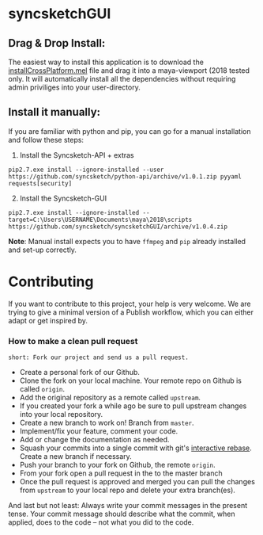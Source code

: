 # syncsketchGUI

##  Drag & Drop Install:

The easiest way to install this application is to download the [installCrossPlatform.mel](https://github.com/syncsketch/syncsketchGUI/releases/download/v1.0.4/installCrossPlatform.mel#install) file and drag it into a maya-viewport (2018 tested only. It will automatically install all the dependencies without requiring admin priviliges into your user-directory.


## Install it manually:

If you are familiar with python and pip, you can go for a manual installation  and follow these steps:

1) Install the Syncsketch-API + extras

`pip2.7.exe install --ignore-installed --user https://github.com/syncsketch/python-api/archive/v1.0.1.zip pyyaml requests[security]`

2) Install the Syncsketch-GUI

`pip2.7.exe install --ignore-installed --target=C:\Users\USERNAME\Documents\maya\2018\scripts https://github.com/syncsketch/syncsketchGUI/archive/v1.0.4.zip`

__Note__: Manual install expects you to have `ffmpeg` and `pip` already installed and set-up correctly.


Contributing
============
If you want to contribute to this project, your help is very welcome. We are trying to give a minimal version of a Publish workflow, which you can either adapt or get inspired by.

### How to make a clean pull request

`short: Fork our project and send us a pull request.`

- Create a personal fork of our Github.
- Clone the fork on your local machine. Your remote repo on Github is called `origin`.
- Add the original repository as a remote called `upstream`.
- If you created your fork a while ago be sure to pull upstream changes into your local repository.
- Create a new branch to work on! Branch from `master`.
- Implement/fix your feature, comment your code.
- Add or change the documentation as needed.
- Squash your commits into a single commit with git's [interactive rebase](https://help.github.com/articles/interactive-rebase). Create a new branch if necessary.
- Push your branch to your fork on Github, the remote `origin`.
- From your fork open a pull request in the to the master branch
- Once the pull request is approved and merged you can pull the changes from `upstream` to your local repo and delete
your extra branch(es).

And last but not least: Always write your commit messages in the present tense. Your commit message should describe what the commit, when applied, does to the code – not what you did to the code.
